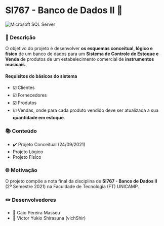 # SI767 - Banco de Dados II 💾
![Microsoft SQL Server](https://img.shields.io/badge/Microsoft%20SQL%20Server-CC2927?style=for-the-badge&logo=microsoft%20sql%20server&logoColor=white) 
### 📃 Descrição
O objetivo do projeto é desenvolver **os esquemas conceitual, lógico e físico** de um banco de dados para um **Sistema de Controle de Estoque e Venda** de produtos de um estabelecimento comercial de **instrumentos musicais**.

#### Requisitos do básicos do sistema
- ☑️ Clientes
- ☑️ Fornecedores
- ☑️ Produtos
- ☑️ Vendas, onde para cada produto vendido deve ser atualizada a sua **quantidade em estoque**.

### 📚 Conteúdo
- ✔️ Projeto Conceitual (24/09/2021)
- Projeto Lógico
- Projeto Físico

### 🌐 Motivação
O projeto compõe a nota final da disciplina de **SI767 - Banco de Dados II** (2º Semestre 2021) na Faculdade de Tecnologia (FT) UNICAMP.

### ✏️ Desenvolvedores
- 👦 Caio Pereira Masseu
- 👦 Victor Yukio Shirasuna (vichShir)